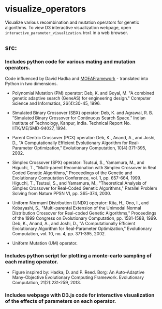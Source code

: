 # visualize_operators
Visualize various recombination and mutation operators for genetic algorithms. To view D3 interactive visualization webpage, open `interactive_parameter_visualization.html` in a web browser.

<h2>src:</h2> 
<h3><b>Includes python code for various mating and mutation operators. </b></h3>

Code influenced by David Hadka and [MOEAFramework](https://github.com/MOEAFramework) - translated into Python in two dimensions.

- Polynomial Mutation (PM) operator: 
Deb, K. and Goyal, M. "A combined genetic adaptive search (GeneAS) for engineering design." Computer Science and Informatics, 26(4):30-45, 1996.
 
- Simulated Binary Crossover (SBX) operator: 
Deb, K. and Agrawal, R. B.  "Simulated Binary Crossover for Continuous Search Space."  Indian Institute of Technology, Kanpur, India. Technical Report No. IITK/ME/SMD-94027, 1994.
 
- Parent Centric Crossover (PCX) operator: 
Deb, K., Anand, A., and Joshi, D., "A Computationally Efficient Evolutionary Algorithm for Real-Parameter Optimization," Evolutionary Computation, 10(4):371-395, 2002.
 
- Simplex Crossover (SPX) operator:
Tsutsui, S., Yamamura, M., and Higuchi, T., "Multi-parent Recombination with Simplex Crossover in Real Coded Genetic Algorithms," Proceedings of the Genetic and Evolutionary Computation Conference, vol. 1, pp. 657-664, 1999.
Higuchi, T., Tsutsui, S., and Yamamura, M., "Theoretical Analysis of Simplex Crossover for Real-Coded Genetic Algorithms," Parallel Problem Solving from Nature PPSN VI, pp. 365-374, 2000.
 
- Uniform Normaml Distribution (UNDX) operator:
Kita, H., Ono, I., and Kobayashi, S., "Multi-parental Extension of the Unimodal Normal Distribution Crossover for Real-coded Genetic Algorithms," Proceedings of the 1999 Congress on Evolutionary Computation, pp. 1581-1588, 1999.
Deb, K., Anand, A., and Joshi, D., "A Computationally Efficient Evolutionary Algorithm for Real-Parameter Optimization," Evolutionary Computation, vol. 10, no. 4, pp. 371-395, 2002.
 
- Uniform Mutation (UM) operator.

<h3><b>Includes python script for plotting a monte-carlo sampling of each mating operator.</b></h3>

- Figure inspired by: Hadka, D. and P. Reed. Borg: An Auto-Adaptive Many-Objective Evolutionary Computing Framework. 
Evolutionary Computation, 21(2):231-259, 2013.

<h3><b>Includes webpage with D3.js code for interactive visualization of the effects of parameters on each operator.</b></h3>
